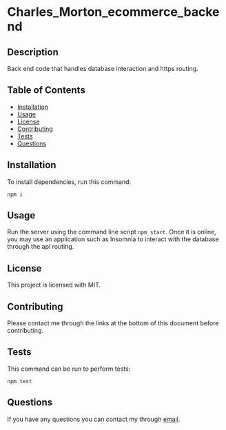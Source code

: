 # Charles_Morton_ecommerce_backend
## Description
Back end code that handles database interaction and https routing.
## Table of Contents
* [Installation](#installation)
* [Usage](#usage)
* [License](#license)
* [Contributing](#contributing)
* [Tests](#tests)
* [Questions](#questions)
## Installation
To install dependencies, run this command:
```
npm i
```
## Usage
Run the server using the command line script ```npm start```. Once it is online, you may use an application such as Insomnia to interact with the database through the api routing.
## License
This project is licensed with MIT.
## Contributing
Please contact me through the links at the bottom of this document before contributing.
## Tests
This command can be run to perform tests:
```
npm test
```
## Questions
If you have any questions you can contact my through [email](alkarias29@gmail.com).